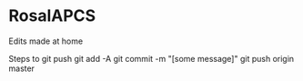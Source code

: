 # RosalAPCS

Edits made at home

Steps to git push
	git add -A
	git commit -m "[some message]"
	git push origin master